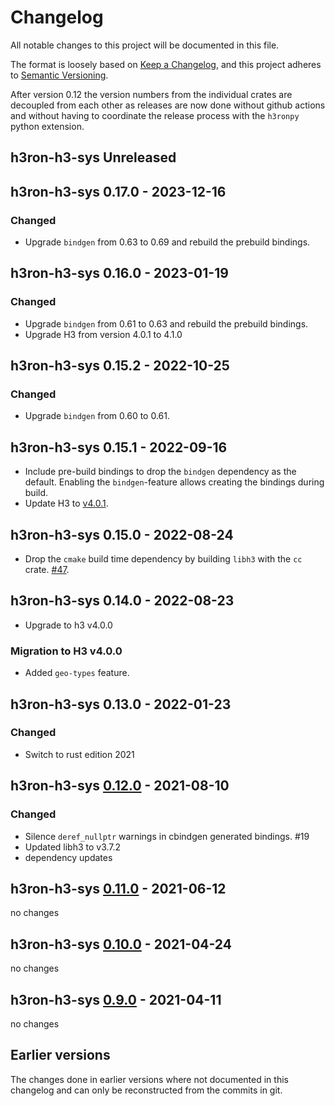 # Changelog

All notable changes to this project will be documented in this file.

The format is loosely based on [Keep a Changelog](https://keepachangelog.com/en/1.0.0/), and this project adheres
to [Semantic Versioning](https://semver.org/spec/v2.0.0.html).

After version 0.12 the version numbers from the individual crates are decoupled from each other as releases are now
done without github actions and without having to coordinate the release process with the `h3ronpy`
python extension.


## h3ron-h3-sys Unreleased

## h3ron-h3-sys 0.17.0 - 2023-12-16
### Changed
* Upgrade `bindgen` from 0.63 to 0.69 and rebuild the prebuild bindings.

## h3ron-h3-sys 0.16.0 - 2023-01-19
### Changed
* Upgrade `bindgen` from 0.61 to 0.63 and rebuild the prebuild bindings.
* Upgrade H3 from version 4.0.1 to 4.1.0

## h3ron-h3-sys 0.15.2 - 2022-10-25
### Changed
* Upgrade `bindgen` from 0.60 to 0.61.

## h3ron-h3-sys 0.15.1 - 2022-09-16

* Include pre-build bindings to drop the `bindgen` dependency as the default. Enabling the `bindgen`-feature
  allows creating the bindings during build.
* Update H3 to [v4.0.1](https://github.com/uber/h3/releases/tag/v4.0.1).

## h3ron-h3-sys 0.15.0 - 2022-08-24

* Drop the `cmake` build time dependency by building `libh3` with the `cc` crate. [#47](https://github.com/nmandery/h3ron/pull/47).

## h3ron-h3-sys 0.14.0 - 2022-08-23

* Upgrade to h3 v4.0.0

### Migration to H3 v4.0.0

* Added `geo-types` feature.

## h3ron-h3-sys 0.13.0 - 2022-01-23
### Changed
- Switch to rust edition 2021

## h3ron-h3-sys [0.12.0] - 2021-08-10
### Changed
- Silence `deref_nullptr` warnings in cbindgen generated bindings. #19
- Updated libh3 to v3.7.2
- dependency updates

## h3ron-h3-sys [0.11.0] - 2021-06-12
no changes

## h3ron-h3-sys [0.10.0] - 2021-04-24
no changes

## h3ron-h3-sys [0.9.0] - 2021-04-11 
no changes

## Earlier versions

The changes done in earlier versions where not documented in this changelog and can only be reconstructed from the
commits in git.

[0.12.0]: https://github.com/nmandery/h3ron/compare/v0.11.0...v0.12.0
[0.11.0]: https://github.com/nmandery/h3ron/compare/v0.10.0...v0.11.0
[0.10.0]: https://github.com/nmandery/h3ron/compare/v0.9.0...v0.10.0
[0.9.0]: https://github.com/nmandery/h3ron/compare/v0.8.1...v0.9.0
